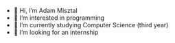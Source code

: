 - 👋 Hi, I’m Adam Misztal
- 👀 I’m interested in programming
- 🌱 I’m currently studying Computer Science (third year)
- 📖 I’m looking for an internship 

<!---
Adam3004/Adam3004 is a ✨ special ✨ repository because its `README.md` (this file) appears on your GitHub profile.
You can click the Preview link to take a look at your changes.
--->
